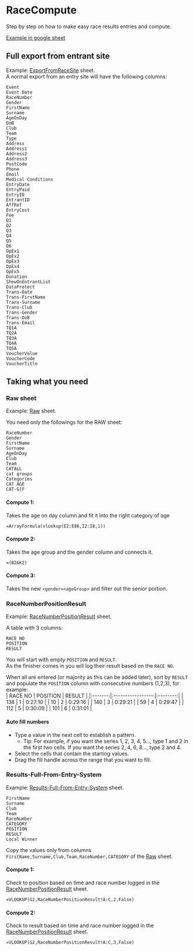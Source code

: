 # RaceCompute

Step by step on how to make easy race results entries and compute.   

[Example in google sheet ](https://docs.google.com/spreadsheets/d/1NWXwv5VSuLRH6ptMHkPPIhTXmVkEqkVxTKUloUXtz4E)

## Full export from entrant site  

Example: [ExportFromRaceSite](https://docs.google.com/spreadsheets/d/1NWXwv5VSuLRH6ptMHkPPIhTXmVkEqkVxTKUloUXtz4E/edit#gid=279737281) sheet.   
A normal export from an entry site will have the following columns:  
```
Event
Event Date
RaceNumber
Gender
FirstName
Surname
AgeOnDay
DoB
Club
Team
Type
Address
Address1
Address2
Address3
PostCode
Phone
Email
Medical Conditions
EntryDate
EntryPaid
EntryID
EntrantID
AffRef
EntryCost
Fee
Q1
Q2
Q3
Q4
Q5
Q6
OpEx1
OpEx2
OpEx3
OpEx4
OpEx5
Donation
ShowOnEntrantList
DataProtect
Trans-Date
Trans-FirstName
Trans-Surname
Trans-Club
Trans-Gender
Trans-DoB
Trans-Email
TQ1A
TQ2A
TQ3A
TQ4A
TQ5A
VoucherValue
VoucherCode
VoucherTitle
```


## Taking what you need

### Raw sheet 

Example: [Raw](https://docs.google.com/spreadsheets/d/1NWXwv5VSuLRH6ptMHkPPIhTXmVkEqkVxTKUloUXtz4E/edit#gid=681996296) sheet.

You need only the followings for the RAW sheet:  
```
RaceNumber
Gender
FirstName
Surname
AgeOnDay
Club
Team
CATALL
cat groups
Categories
CAT AGE
CAT-G|F
```  

#### Compute 1:  
Takes the age on day column and fit it into the right category of age
```
=ArrayFormula(vlookup(E2:E86,I2:I8,1))
```  
#### Compute 2: 
Takes the age group and the gender column and connects it.  
```
=(B2&K2)
```  
#### Compute 3:  
Takes the new `<gender><ageGroup>` and filter out the senior portion. 



### RaceNumberPositionResult

Example: [RaceNumberPositionResult](https://docs.google.com/spreadsheets/d/1NWXwv5VSuLRH6ptMHkPPIhTXmVkEqkVxTKUloUXtz4E/edit#gid=1672809147) sheet.  

A table with 3 columns:  
```
RACE NO	
POSITION
RESULT
```

You will start with empty `POSITION` and `RESULT`.  
As the finisher comes in you will log their result based on the `RACE NO`.  

When all are entered (or majority as this can be added later), sort by `RESULT` and populate the `POSITION` column with consecutive numbers (1,2,3), for example:  
| RACE NO |      POSITION     |  RESULT  |
|:-------:|:-----------------:|:--------:|
|   138   |                 1 |  0:27:10 |
|    10   |                 2 |  0:29:16 |
|   140   |                 3 |  0:29:21 |
|    59   |                 4 |  0:29:47 |
|   112   |                 5 |  0:30:09 |
|   101   |                 6 |  0:31:01 |


#### Auto fill numbers

* Type a value in the next cell to establish a pattern.
  * Tip: For example, if you want the series 1, 2, 3, 4, 5..., type 1 and 2 in the first two cells. If you want the series 2, 4, 6, 8..., type 2 and 4.
* Select the cells that contain the starting values.
* Drag the fill handle across the range that you want to fill.


### Results-Full-From-Entry-System

Example: [Results-Full-From-Entry-System](https://docs.google.com/spreadsheets/d/1NWXwv5VSuLRH6ptMHkPPIhTXmVkEqkVxTKUloUXtz4E/edit#gid=1703698175) sheet.

```
FirstName
Surname
Club
Team
RaceNumber
CATEGORY
POSITION
RESULT
Local Winner
```

Copy the values only from columns `FirstName,Surname,Club,Team,RaceNumber,CATEGORY` of the [Raw](https://docs.google.com/spreadsheets/d/1NWXwv5VSuLRH6ptMHkPPIhTXmVkEqkVxTKUloUXtz4E/edit#gid=681996296) sheet. 


#### Compute 1:  

Check to position based on time and race number logged in the [RaceNumberPositionResult](https://docs.google.com/spreadsheets/d/1NWXwv5VSuLRH6ptMHkPPIhTXmVkEqkVxTKUloUXtz4E/edit#gid=1672809147) sheet.  
```
=VLOOKUP(G2,RaceNumberPositionResult!A:C,2,False)
```

#### Compute 2:  

Check to result based on time and race number logged in the [RaceNumberPositionResult](https://docs.google.com/spreadsheets/d/1NWXwv5VSuLRH6ptMHkPPIhTXmVkEqkVxTKUloUXtz4E/edit#gid=1672809147) sheet.  

```
=VLOOKUP(G2,RaceNumberPositionResult!A:C,3,False)
```